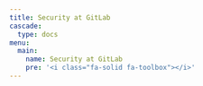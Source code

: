 ```yaml
---
title: Security at GitLab
cascade:
  type: docs
menu:
  main:
    name: Security at GitLab
    pre: '<i class="fa-solid fa-toolbox"></i>'
---
```

